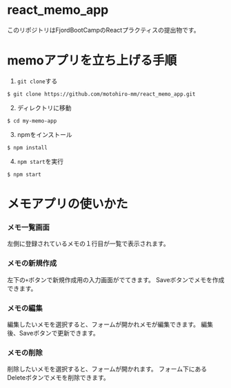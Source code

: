 # react_memo_app

このリポジトリはFjordBootCampのReactプラクティスの提出物です。

# memoアプリを立ち上げる手順

1. `git clone`する

```
$ git clone https://github.com/motohiro-mm/react_memo_app.git
```

2. ディレクトリに移動

```
$ cd my-memo-app
```

3. npmをインストール

```
$ npm install
```

4. `npm start`を実行

```
$ npm start
```

# メモアプリの使いかた

### メモ一覧画面
左側に登録されているメモの１行目が一覧で表示されます。

### メモの新規作成
左下の`+`ボタンで新規作成用の入力画面がでてきます。
Saveボタンでメモを作成できます。

### メモの編集
編集したいメモを選択すると、フォームが開かれメモが編集できます。
編集後、Saveボタンで更新できます。

### メモの削除
削除したいメモを選択すると、フォームが開かれます。
フォーム下にあるDeleteボタンでメモを削除できます。
